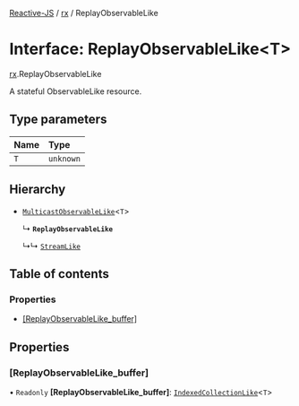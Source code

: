 [Reactive-JS](../README.md) / [rx](../modules/rx.md) / ReplayObservableLike

# Interface: ReplayObservableLike<T\>

[rx](../modules/rx.md).ReplayObservableLike

A stateful ObservableLike resource.

## Type parameters

| Name | Type |
| :------ | :------ |
| `T` | `unknown` |

## Hierarchy

- [`MulticastObservableLike`](rx.MulticastObservableLike.md)<`T`\>

  ↳ **`ReplayObservableLike`**

  ↳↳ [`StreamLike`](rx.StreamLike.md)

## Table of contents

### Properties

- [[ReplayObservableLike\_buffer]](rx.ReplayObservableLike.md#[replayobservablelike_buffer])

## Properties

### [ReplayObservableLike\_buffer]

• `Readonly` **[ReplayObservableLike\_buffer]**: [`IndexedCollectionLike`](collections.IndexedCollectionLike.md)<`T`\>
